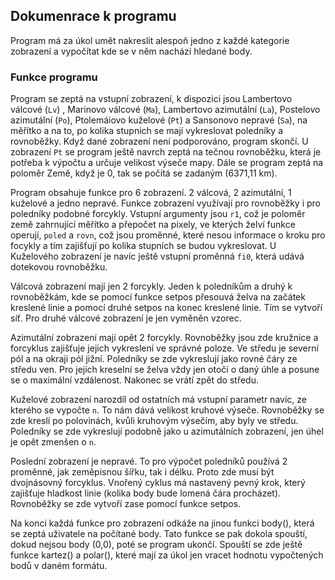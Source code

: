 ## Dokumenrace k programu
Program má za úkol umět nakreslit alespoň jedno z každé kategorie zobrazení a vypočítat kde se v něm nachází hledané body.

### Funkce programu
Program se zeptá na vstupní zobrazení, k dispozici jsou Lambertovo válcové (`Lv`) , Marinovo válcové (`Ma`), Lambertovo azimutální (`La`), Postelovo azimutální (`Po`),
Ptolemáiovo kuželové (`Pt`) a Sansonovo nepravé (`Sa`), na měřítko a na to, po kolika stupnich se mají
vykreslovat poledníky a rovnoběžky. Když dané zobrazení není podporováno, program skončí.
U zobrazení `Pt` se program ještě navrch zeptá na tečnou rovnoběžku, která je potřeba k výpočtu a určuje velikost výseče mapy.
Dále se program zeptá na poloměr Země, když je 0, tak se počítá se zadaným (6371,11 km).

Program obsahuje funkce pro 6 zobrazení. 2 válcová, 2 azimutální, 1 kuželové a jedno nepravé. 
Funkce zobrazení využívají pro rovnoběžky i pro poledníky podobné forcykly. Vstupní argumenty jsou `r1`, což je poloměr země zahrnující
měřítko a přepočet na pixely, ve kterých želví funkce operují, `poled` a `rovn`, což jsou proměnné, které nesou informace o kroku pro focykly a tím
zajišťují po kolika stupních se budou vykreslovat. U Kuželového zobrazení je navíc ještě vstupní proměnná `fi0`, která udává dotekovou rovnoběžku.

Válcová zobrazení mají jen 2 forcykly. Jeden k poledníkům a druhý k rovnoběžkám, kde se pomocí funkce setpos přesouvá želva na začátek kreslené linie a pomocí druhé setpos na konec kreslené linie. Tím se vytvoří síť. Pro druhé válcové zobrazení je jen vyměněn vzorec.

Azimutální zobrazení mají opět 2 forcykly. Rovnoběžky jsou zde kružnice a forcyklus zajišťuje jejich vykreslení ve správné poloze. Ve středu je severní pól
a na okraji pól jižní. Poledníky se zde vykreslují jako rovné čáry ze středu ven. Pro jejich kreselní se želva vždy jen otočí o daný úhle a posune se o maximální vzdálenost.
Nakonec se vrátí zpět do středu.

Kuželové zobrazení narozdíl od ostatních má vstupní parametr navíc, ze kterého se vypočte `n`. To nám dává velikost kruhové výseče. Rovnoběžky se zde kreslí po polovinách,
kvůli kruhovým výsečím, aby byly ve středu. Poledníky se zde vykreslují podobně jako u azimutálních zobrazení, jen úhel je opět zmenšen o `n`.

Poslední zobrazení je nepravé. To pro výpočet poledníků používá 2 proměnné, jak zeměpisnou šířku, tak i délku. Proto zde musí být dvojnásovný forcyklus. Vnořený cyklus má nastavený pevný krok,
který zajišťuje hladkost linie (kolika body bude lomená čára procházet). Rovnoběžky se zde vytvoří zase pomocí funkce setpos.

Na konci každá funkce pro zobrazení odkáže na jinou funkci body(), která se zeptá uživatele na počítané body. Tato funkce se pak dokola spouští, dokud nejsou
body (0,0), poté se program ukončí. Spouští se zde ještě funkce kartez() a polar(), které mají za úkol jen vracet hodnotu vypočtených bodů v daném formátu.
